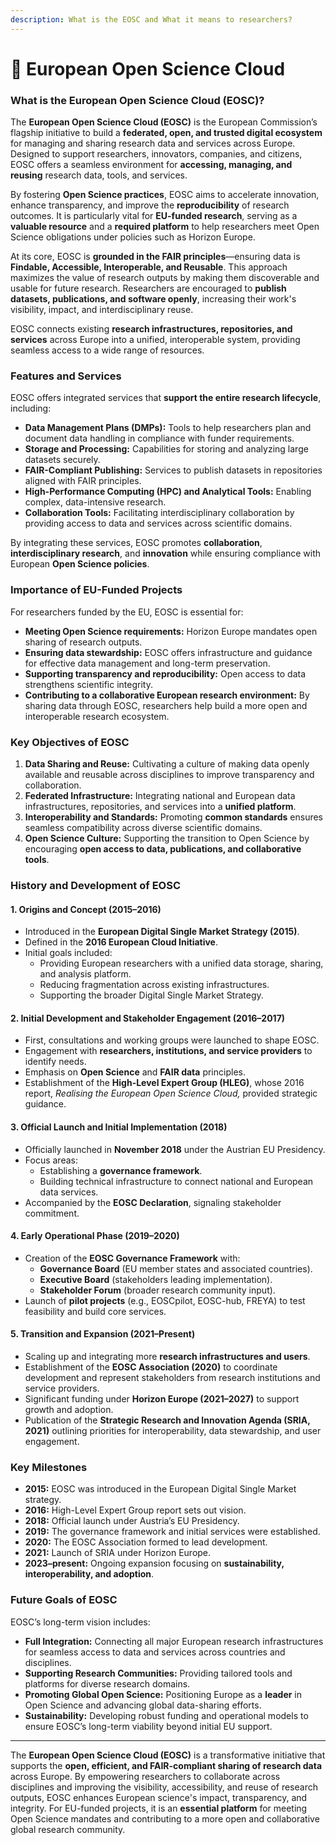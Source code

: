 ```yaml
---
description: What is the EOSC and What it means to researchers?
---
```


# 🔴 European Open Science Cloud

### What is the European Open Science Cloud (EOSC)?

The **European Open Science Cloud (EOSC)** is the European Commission’s flagship initiative to build a **federated, open, and trusted digital ecosystem** for managing and sharing research data and services across Europe. Designed to support researchers, innovators, companies, and citizens, EOSC offers a seamless environment for **accessing, managing, and reusing** research data, tools, and services.

By fostering **Open Science practices**, EOSC aims to accelerate innovation, enhance transparency, and improve the **reproducibility** of research outcomes. It is particularly vital for **EU-funded research**, serving as a **valuable resource** and a **required platform** to help researchers meet Open Science obligations under policies such as Horizon Europe.

At its core, EOSC is **grounded in the FAIR principles**—ensuring data is **Findable, Accessible, Interoperable, and Reusable**. This approach maximizes the value of research outputs by making them discoverable and usable for future research. Researchers are encouraged to **publish datasets, publications, and software openly**, increasing their work's visibility, impact, and interdisciplinary reuse.

EOSC connects existing **research infrastructures, repositories, and services** across Europe into a unified, interoperable system, providing seamless access to a wide range of resources.

### Features and Services

EOSC offers integrated services that **support the entire research lifecycle**, including:

* **Data Management Plans (DMPs):** Tools to help researchers plan and document data handling in compliance with funder requirements.
* **Storage and Processing:** Capabilities for storing and analyzing large datasets securely.
* **FAIR-Compliant Publishing:** Services to publish datasets in repositories aligned with FAIR principles.
* **High-Performance Computing (HPC) and Analytical Tools:** Enabling complex, data-intensive research.
* **Collaboration Tools:** Facilitating interdisciplinary collaboration by providing access to data and services across scientific domains.

By integrating these services, EOSC promotes **collaboration**, **interdisciplinary research**, and **innovation** while ensuring compliance with European **Open Science policies**.

### Importance of EU-Funded Projects

For researchers funded by the EU, EOSC is essential for:

* **Meeting Open Science requirements:** Horizon Europe mandates open sharing of research outputs.
* **Ensuring data stewardship:** EOSC offers infrastructure and guidance for effective data management and long-term preservation.
* **Supporting transparency and reproducibility:** Open access to data strengthens scientific integrity.
* **Contributing to a collaborative European research environment:** By sharing data through EOSC, researchers help build a more open and interoperable research ecosystem.

### Key Objectives of EOSC

1. **Data Sharing and Reuse:** Cultivating a culture of making data openly available and reusable across disciplines to improve transparency and collaboration.
2. **Federated Infrastructure:** Integrating national and European data infrastructures, repositories, and services into a **unified platform**.
3. **Interoperability and Standards:** Promoting **common standards** ensures seamless compatibility across diverse scientific domains.
4. **Open Science Culture:** Supporting the transition to Open Science by encouraging **open access to data, publications, and collaborative tools**.

### History and Development of EOSC

#### 1. Origins and Concept (2015–2016)

* Introduced in the **European Digital Single Market Strategy (2015)**.
* Defined in the **2016 European Cloud Initiative**.
* Initial goals included:
  * Providing European researchers with a unified data storage, sharing, and analysis platform.
  * Reducing fragmentation across existing infrastructures.
  * Supporting the broader Digital Single Market Strategy.

#### 2. Initial Development and Stakeholder Engagement (2016–2017)

* First, consultations and working groups were launched to shape EOSC.
* Engagement with **researchers, institutions, and service providers** to identify needs.
* Emphasis on **Open Science** and **FAIR data** principles.
* Establishment of the **High-Level Expert Group (HLEG)**, whose 2016 report, _Realising the European Open Science Cloud,_ provided strategic guidance.

#### 3. Official Launch and Initial Implementation (2018)

* Officially launched in **November 2018** under the Austrian EU Presidency.
* Focus areas:
  * Establishing a **governance framework**.
  * Building technical infrastructure to connect national and European data services.
* Accompanied by the **EOSC Declaration**, signaling stakeholder commitment.

#### 4. Early Operational Phase (2019–2020)

* Creation of the **EOSC Governance Framework** with:
  * **Governance Board** (EU member states and associated countries).
  * **Executive Board** (stakeholders leading implementation).
  * **Stakeholder Forum** (broader research community input).
* Launch of **pilot projects** (e.g., EOSCpilot, EOSC-hub, FREYA) to test feasibility and build core services.

#### 5. Transition and Expansion (2021–Present)

* Scaling up and integrating more **research infrastructures and users**.
* Establishment of the **EOSC Association (2020)** to coordinate development and represent stakeholders from research institutions and service providers.
* Significant funding under **Horizon Europe (2021–2027)** to support growth and adoption.
* Publication of the **Strategic Research and Innovation Agenda (SRIA, 2021)** outlining priorities for interoperability, data stewardship, and user engagement.

### Key Milestones

* **2015:** EOSC was introduced in the European Digital Single Market strategy.
* **2016:** High-Level Expert Group report sets out vision.
* **2018:** Official launch under Austria’s EU Presidency.
* **2019:** The governance framework and initial services were established.
* **2020:** The EOSC Association formed to lead development.
* **2021:** Launch of SRIA under Horizon Europe.
* **2023–present:** Ongoing expansion focusing on **sustainability, interoperability, and adoption**.

### Future Goals of EOSC

EOSC’s long-term vision includes:

* **Full Integration:** Connecting all major European research infrastructures for seamless access to data and services across countries and disciplines.
* **Supporting Research Communities:** Providing tailored tools and platforms for diverse research domains.
* **Promoting Global Open Science:** Positioning Europe as a **leader** in Open Science and advancing global data-sharing efforts.
* **Sustainability:** Developing robust funding and operational models to ensure EOSC’s long-term viability beyond initial EU support.

***

The **European Open Science Cloud (EOSC)** is a transformative initiative that supports the **open, efficient, and FAIR-compliant sharing of research data** across Europe. By empowering researchers to collaborate across disciplines and improving the visibility, accessibility, and reuse of research outputs, EOSC enhances European science's impact, transparency, and integrity. For EU-funded projects, it is an **essential platform** for meeting Open Science mandates and contributing to a more open and collaborative global research community.

